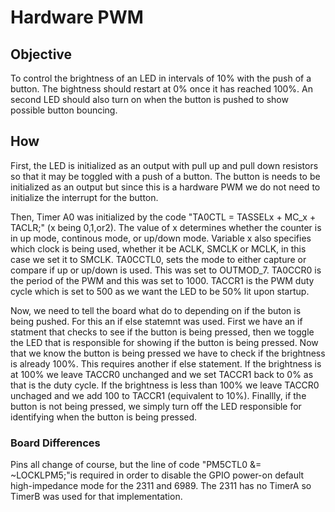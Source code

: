 # Hardware PWM
## Objective
To control the brightness of an LED in intervals of 10% with the push of a button. The bightness should restart at 
0% once it has reached 100%. An second LED should also turn on when the button is pushed to show possible button 
bouncing.
## How
First, the LED is initialized as an output with pull up and pull down resistors so that it may be toggled with a push of a
button. The button is needs to be initialized as an output but since this is a hardware PWM we do not need to initialize the
interrupt for the button.

Then, Timer A0 was initialized by the code "TA0CTL = TASSELx + MC_x + TACLR;" (x being 0,1,or2). The value of x determines 
whether the counter is in up mode, continous mode, or up/down mode. Variable x also specifies which clock is being 
used, whether it be ACLK, SMCLK or MCLK, in this case we set it to SMCLK. TA0CCTL0, sets the mode to either capture or compare if up or up/down
is used. This was set to OUTMOD_7. TA0CCR0 is the period of the PWM and this was set to 1000. TACCR1 is the PWM
duty cycle which is set to 500 as we want the LED to be 50% lit upon startup.

Now, we need to tell the board what do to depending on if the buton is being pushed. For this an if else statemnt was used. First we have an if statment
that checks to see if the button is being pressed, then we toggle the LED that is responsible for showing if the button is being pressed. Now that we know the
button is being pressed we have to check if the  brightness is already 100%. This requires another  if else statement. If the brightness is at 100% we leave 
TACCR0 unchanged and we set TACCR1 back to 0% as that is the duty cycle. If the brightness is less than 100% we leave TACCR0 unchaged and we add 100 to
TACCR1 (equivalent to 10%). Finallly, if the button is not being pressed, we simply turn off the LED responsible for identifying when the button is being pressed.

### Board Differences
Pins all change of course, but the line of code "PM5CTL0 &= ~LOCKLPM5;"is required in order to disable the GPIO 
power-on default high-impedance mode for the 2311 and 6989. The 2311 has no TimerA so TimerB was used for that 
implementation. 